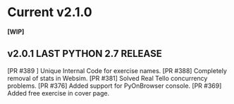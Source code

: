 
# Current v2.1.0
**[WIP]**

v2.0.1 LAST PYTHON 2.7 RELEASE
---
[PR #389 ] Unique Internal Code for exercise names.
[PR #388] Completely removal of stats in Websim.
[PR #381] Solved Real Tello concurrency problems.
[PR #376] Added support for PyOnBrowser console.
[PR #369] Added free exercise in cover page.
